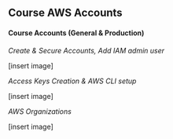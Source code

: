 ## Course AWS Accounts

#### Course Accounts (General & Production)
_Create & Secure Accounts, Add IAM admin user_

[insert image]

_Access Keys Creation & AWS CLI setup_

[insert image]

_AWS Organizations_

[insert image]
